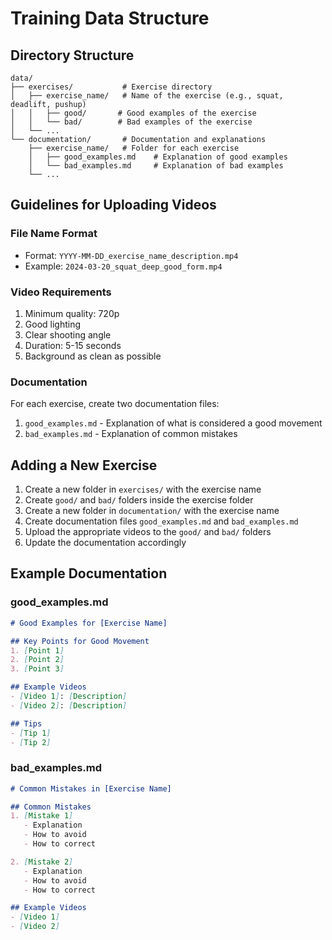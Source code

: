 # Training Data Structure

## Directory Structure
```
data/
├── exercises/           # Exercise directory
│   ├── exercise_name/   # Name of the exercise (e.g., squat, deadlift, pushup)
│   │   ├── good/       # Good examples of the exercise
│   │   └── bad/        # Bad examples of the exercise
│   └── ...
└── documentation/       # Documentation and explanations
    ├── exercise_name/   # Folder for each exercise
    │   ├── good_examples.md    # Explanation of good examples
    │   └── bad_examples.md     # Explanation of bad examples
    └── ...
```

## Guidelines for Uploading Videos

### File Name Format
- Format: `YYYY-MM-DD_exercise_name_description.mp4`
- Example: `2024-03-20_squat_deep_good_form.mp4`

### Video Requirements
1. Minimum quality: 720p
2. Good lighting
3. Clear shooting angle
4. Duration: 5-15 seconds
5. Background as clean as possible

### Documentation
For each exercise, create two documentation files:
1. `good_examples.md` - Explanation of what is considered a good movement
2. `bad_examples.md` - Explanation of common mistakes

## Adding a New Exercise

1. Create a new folder in `exercises/` with the exercise name
2. Create `good/` and `bad/` folders inside the exercise folder
3. Create a new folder in `documentation/` with the exercise name
4. Create documentation files `good_examples.md` and `bad_examples.md`
5. Upload the appropriate videos to the `good/` and `bad/` folders
6. Update the documentation accordingly

## Example Documentation

### good_examples.md
```markdown
# Good Examples for [Exercise Name]

## Key Points for Good Movement
1. [Point 1]
2. [Point 2]
3. [Point 3]

## Example Videos
- [Video 1]: [Description]
- [Video 2]: [Description]

## Tips
- [Tip 1]
- [Tip 2]
```

### bad_examples.md
```markdown
# Common Mistakes in [Exercise Name]

## Common Mistakes
1. [Mistake 1]
   - Explanation
   - How to avoid
   - How to correct

2. [Mistake 2]
   - Explanation
   - How to avoid
   - How to correct

## Example Videos
- [Video 1]
- [Video 2]
``` 